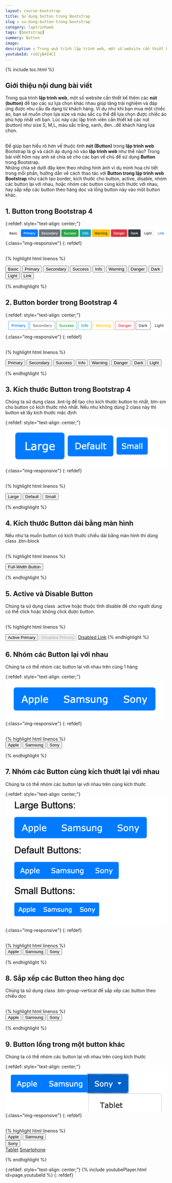 ```yaml
---
layout: course-bootstrap
title: Sử dụng button trong Bootstrap 
slug : su-dung-button-trong-bootstrap
category: laptrinhweb
tags: [bootstrap]
summery: Button
image:
description : Trong quá trình lập trình web, một số website cần thiết kế thêm nút button để tạo các sự lựa chọn khác nhau giúp tăng trải nghiệm, đáp ứng được nhu cầu đa dạng từ khách hàng. Bài viết sẽ giúp bạn hiểu được về thuộc tính nút Button trong lập trình web Bootstrap là gì và cách áp dụng nó vào lập trình web như thế nào? Kèm theo những hình ảnh ví dụ minh hoạ chi tiết trong mỗi phần, sẽ hướng dẫn bạn cách thao tác với Button trong lập trình web Bootstrap như cách tạo border, kích thước cho button, active, disable, nhóm các button lại với nhau, hoặc nhóm các button cùng kích thước với nhau, hay sắp xếp các button theo hàng dọc và lồng button này vào một button khác. 
youtubeId: rxGCyB4I4CI
---
```


{% include toc.html %}

## **Giới thiệu nội dung bài viết**

Trong quá trình <b>lập trình web</b>, một số website cần thiết kế thêm các <b>nút (button)</b> để tạo các sự lựa chọn khác nhau giúp tăng trải nghiệm và đáp ứng được nhu cầu đa dạng từ khách hàng. Ví dụ như khi bạn mua một chiếc áo, bạn sẽ muốn chọn lựa size và màu sắc cụ thể để lựa chọn được chiếc áo phù hợp nhất với bạn. Lúc này các lập trình viên cần thiết kế các nút (button) như size S, M,L, màu sắc trắng, xanh, đen…để khách hàng lựa chọn.

<br>
Để giúp bạn hiểu rõ hơn về thuộc tính <b>nút (Button)</b> trong <b>lập trình web</b> Bootstrap là gì và cách áp dụng nó vào <b>lập trình web</b> như thế nào? Trong bài viết hôm nay anh sẽ chia sẻ cho các bạn về chủ đề sử dụng <b>Button</b> trong Bootstrap.

<br>
Những chia sẻ dưới đây kèm theo những hình ảnh ví dụ minh hoạ chi tiết trong mỗi phần, hướng dẫn về cách thao tác với <b>Button trong lập trình web Bootstrap</b> như cách tạo border, kích thước cho button, active, disable, nhóm các button lại với nhau, hoặc nhóm các button cùng kích thước với nhau, hay sắp xếp các button theo hàng dọc và lồng button này vào một button khác. 
 

## **1. Button  trong Bootstrap 4**

{:refdef: style="text-align: center;"}
![button1](/images/post/boostrap/button1.png){:class="img-responsive"}
{: refdef}

<br>
{% highlight html  linenos %}

<button type="button" class="btn">Basic</button>
<button type="button" class="btn btn-primary">Primary</button>
<button type="button" class="btn btn-secondary">Secondary</button>
<button type="button" class="btn btn-success">Success</button>
<button type="button" class="btn btn-info">Info</button>
<button type="button" class="btn btn-warning">Warning</button>
<button type="button" class="btn btn-danger">Danger</button>
<button type="button" class="btn btn-dark">Dark</button>
<button type="button" class="btn btn-light">Light</button>
<button type="button" class="btn btn-link">Link</button> 


{% endhighlight %}

## **2. Button border trong Bootstrap 4**

{:refdef: style="text-align: center;"}
![button2](/images/post/boostrap/button2.png){:class="img-responsive"}
{: refdef}

<br>
{% highlight html  linenos %}

<button type="button" class="btn btn-outline-primary">Primary</button>
<button type="button" class="btn btn-outline-secondary">Secondary</button>
<button type="button" class="btn btn-outline-success">Success</button>
<button type="button" class="btn btn-outline-info">Info</button>
<button type="button" class="btn btn-outline-warning">Warning</button>
<button type="button" class="btn btn-outline-danger">Danger</button>
<button type="button" class="btn btn-outline-dark">Dark</button>
<button type="button" class="btn btn-outline-light text-dark">Light</button>

{% endhighlight %}

## **3. Kích thước Button trong Bootstrap 4**

Chúng ta sử dụng class .bnt-lg để tạo cho kích thước button to nhất, btn-sm cho button có kích thước nhỏ nhất. Nếu như không dùng 2 class này thì button sẽ lấy kích thước mặc định


{:refdef: style="text-align: center;"}
![button3](/images/post/boostrap/button3.png){:class="img-responsive"}
{: refdef}

<br>
{% highlight html  linenos %}

<button type="button" class="btn btn-primary btn-lg">Large</button>
<button type="button" class="btn btn-primary">Default</button>
<button type="button" class="btn btn-primary btn-sm">Small</button>

{% endhighlight %}

## **4. Kích thước Button dài bằng màn hình**

Nếu như ta muốn button có kích thước chiều dài bằng màn hình thì dùng class .btn-block

<br>
{% highlight html  linenos %}

 <button type="button" class="btn btn-primary btn-block">Full-Width Button</button> 

{% endhighlight %}

## **5. Active và Disable Button**

Chúng ta sử dụng class .active hoặc thuộc tính disable để cho người dùng có thể click hoặc không click được button.

<br>
{% highlight html  linenos %}

<button type="button" class="btn btn-primary active">Active Primary</button>
<button type="button" class="btn btn-primary" disabled>Disabled Primary</button>
<a href="#" class="btn btn-primary disabled">Disabled Link</a> 
{% endhighlight %}


## **6. Nhóm các Button lại với nhau**

Chúng ta có thể nhóm các button lại với nhau trên cùng 1 hàng

{:refdef: style="text-align: center;"}
![button4](/images/post/boostrap/button4.png){:class="img-responsive"}
{: refdef}

<br>
{% highlight html  linenos %}

<div class="btn-group">
  <button type="button" class="btn btn-primary">Apple</button>
  <button type="button" class="btn btn-primary">Samsung</button>
  <button type="button" class="btn btn-primary">Sony</button>
</div> 

{% endhighlight %}

## **7. Nhóm các Button cùng kích thướt lại với nhau**

Chúng ta có thể nhóm các button lại với nhau trên cùng kích thước

{:refdef: style="text-align: center;"}
![button5](/images/post/boostrap/button5.png){:class="img-responsive"}
{: refdef}

<br>
{% highlight html  linenos %}

  <div class="btn-group btn-group-lg">
  <button type="button" class="btn btn-primary">Apple</button>
  <button type="button" class="btn btn-primary">Samsung</button>
  <button type="button" class="btn btn-primary">Sony</button>
</div> 

{% endhighlight %}

## **8. Sắp xếp  các Button theo hàng dọc**

Chúng ta sử dụng class .btn-group-vertical để sắp xếp các button theo chiều dọc

<br>
{% highlight html  linenos %}

 <div class="btn-group-vertical">
  <button type="button" class="btn btn-primary">Apple</button>
  <button type="button" class="btn btn-primary">Samsung</button>
  <button type="button" class="btn btn-primary">Sony</button>
</div> 

{% endhighlight %}

## **9. Button lồng trong một button khác**

Chúng ta có thể nhóm các button lại với nhau trên cùng kích thước

{:refdef: style="text-align: center;"}
![button6](/images/post/boostrap/button6.png){:class="img-responsive"}
{: refdef}

<br>
{% highlight html  linenos %}

 <div class="btn-group">
  <button type="button" class="btn btn-primary">Apple</button>
  <button type="button" class="btn btn-primary">Samsung</button>
  <div class="btn-group">
    <button type="button" class="btn btn-primary dropdown-toggle" data-toggle="dropdown">
       Sony
    </button>
    <div class="dropdown-menu">
      <a class="dropdown-item" href="#">Tablet</a>
      <a class="dropdown-item" href="#">Smartphone</a>
    </div>
  </div>
</div>  

{% endhighlight %}

{:refdef: style="text-align: center;"}
{% include youtubePlayer.html id=page.youtubeId %}
{: refdef}
